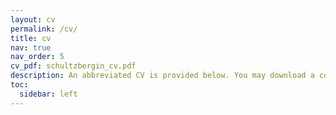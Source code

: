 ```yaml
---
layout: cv
permalink: /cv/
title: cv
nav: true
nav_order: 5
cv_pdf: schultzbergin_cv.pdf
description: An abbreviated CV is provided below. You may download a complete CV by clicking the PDF icon.
toc:
  sidebar: left
---
```

